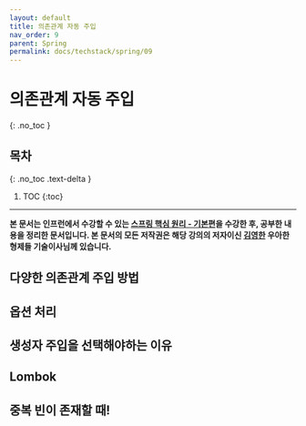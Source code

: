 ```yaml
---
layout: default
title: 의존관계 자동 주입
nav_order: 9
parent: Spring
permalink: docs/techstack/spring/09
---
```


# 의존관계 자동 주입
{: .no_toc }

## 목차
{: .no_toc .text-delta }

1. TOC
{:toc}

---

**본 문서는 인프런에서 수강할 수 있는 [스프링 핵심 원리 - 기본편](https://inflearn.com/course/스프링-핵심-원리-기본편)을 수강한 후, 공부한 내용을 정리한 문서입니다. 본 문서의 모든 저작권은 해당 강의의 저자이신 [김영한](https://inflearn.com/users/@yh) 우아한형제들 기술이사님께 있습니다.**

## 다양한 의존관계 주입 방법

## 옵션 처리

## 생성자 주입을 선택해야하는 이유

## Lombok

## 중복 빈이 존재할 때!